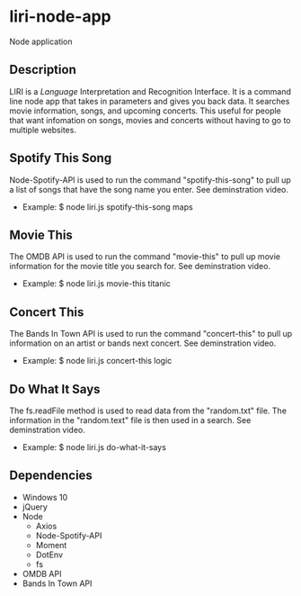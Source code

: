 # liri-node-app

Node application

## Description 

LIRI is a _Language_ Interpretation and Recognition Interface. It is a command line node app that takes in parameters and gives you back data. It searches movie information, songs, and upcoming concerts. This useful for people that want infomation on songs, movies and concerts without having to go to multiple websites. 

## Spotify This Song

Node-Spotify-API is used to run the command "spotify-this-song" to pull up a list of songs that have the song name you enter. See deminstration video.

* Example: $ node liri.js spotify-this-song maps

##  Movie This

The OMDB API is used to run the command "movie-this" to pull up movie information for the movie title you search for. See deminstration video.

* Example: $ node liri.js movie-this titanic

## Concert This

The Bands In Town API is used to run the command "concert-this" to pull up information on an artist or bands next concert. See deminstration video.

* Example: $ node liri.js concert-this logic

## Do What It Says

The fs.readFile method is used to read data from the "random.txt" file. The information in the "random.text" file is then used in a search. See deminstration video.

* Example: $ node liri.js do-what-it-says

## Dependencies

* Windows 10
* jQuery
* Node
    * Axios
    * Node-Spotify-API
    * Moment
    * DotEnv
    * fs
* OMDB API
* Bands In Town API